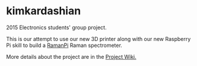 kimkardashian
=============
2015 Electronics students' group project.

This is our attempt to use our new 3D printer along with our new Raspberry Pi skill to build a [RamanPi](http://publiclab.org/notes/flatCat/08-29-2014/ramanpi-the-3d-printable-raspberry-pi-raman-spectrometer) Raman spectrometer.

More details about the project are in the [Project Wiki.](https://github.com/electrodynatronic/kimkardashian/wiki)
